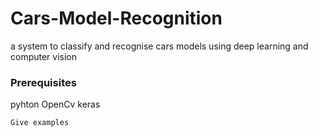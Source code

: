 # Cars-Model-Recognition
a system to classify and recognise cars models using deep learning and computer vision


### Prerequisites

pyhton 
OpenCv
keras 

```
Give examples
```
